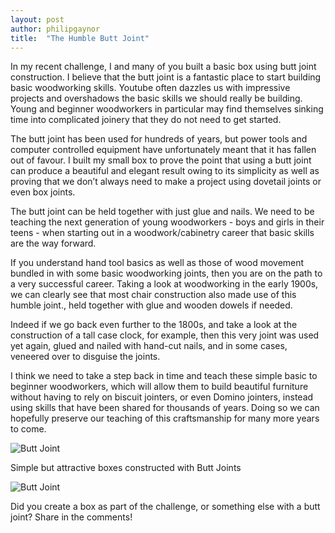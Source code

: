 ```yaml
---
layout: post
author: philipgaynor
title:  "The Humble Butt Joint"
---
```


In my recent challenge, I and many of you built a basic box using butt joint construction.
I believe that the butt joint is a fantastic place to start building basic woodworking skills. Youtube often dazzles us with impressive projects and overshadows the basic skills we should really be building. Young and beginner woodworkers in particular may find themselves sinking time into complicated joinery that they do not need to get started.

The butt joint has been used for hundreds of years, but power tools and computer controlled equipment have unfortunately meant that it has fallen out of favour. I built my small box to prove the point that using a butt joint can produce a beautiful and elegant result owing to its simplicity as well as proving that we don’t always need to make a project using dovetail joints or even box joints.

The butt joint can be held together with just glue and nails. We need to be teaching the next generation of young woodworkers - boys and girls in their teens - when starting out in a woodwork/cabinetry career that basic skills are the way forward.

If you understand hand tool basics as well as those of wood movement bundled in with some basic woodworking joints, then you are on the path to a very successful career. Taking a look at woodworking in the early 1900s, we can clearly see that most chair construction also made use of this humble joint., held together with glue and wooden dowels if needed.

Indeed if we go back even further to the 1800s, and take a look at the construction of a tall case clock, for example, then this very joint was used yet again, glued and nailed with hand-cut nails, and in some cases, veneered over to disguise the joints.

I think we need to take a step back in time and teach these simple basic to beginner woodworkers, which will allow them to build beautiful furniture without having to rely on biscuit jointers, or even Domino jointers, instead using skills that have been shared for thousands of years. Doing so we can hopefully preserve our teaching of this craftsmanship for many more years to come.

![Butt Joint](/assets/images/butt/butt1.png)

Simple but attractive boxes constructed with Butt Joints

![Butt Joint](/assets/images/butt/butt2.png)

Did you create a box as part of the challenge, or something else with a butt joint? Share in the comments!


